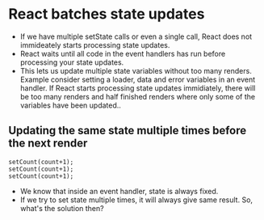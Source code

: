 # React batches state updates 

- If we have multiple setState calls or even a single call, React does not immideately starts processing state updates.
- React waits until all code in the event handlers has run before processing your state updates.
- This lets us update multiple state variables without too many renders. Example consider setting a loader, data and error variables in an event handler. If React starts processing state updates immidiately, there will be too many renders and half finished renders where only some of the variables have been updated..


## Updating the same state multiple times before the next render 

```tsx
setCount(count+1);
setCount(count+1);
setCount(count+1);
```

- We know that inside an event handler, state is always fixed.
- If we try to set state multiple times, it will always give same result. So, what's the solution then?
